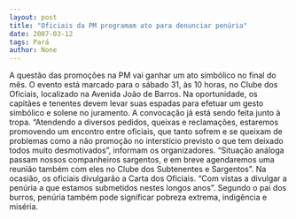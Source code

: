 ```yaml
---
layout: post
title: "Oficiais da PM programam ato para denunciar penúria"
date: 2007-03-12
tags: Pará
author: None
---
```

A questão das promoções na PM vai ganhar um ato simbólico no final do mês.
O evento está marcado para o sábado 31, às 10 horas, no Clube dos Oficiais, localizado na Avenida João de Barros.
Na oportunidade, os capitães e tenentes devem levar suas espadas para efetuar um gesto simbólico e solene no juramento.
A convocação já está sendo feita junto à tropa.
“Atendendo a diversos pedidos, queixas e reclamações, estaremos promovendo um encontro entre oficiais, que tanto sofrem e se queixam de problemas como a não promoção no interstício previsto o que tem deixado todos muito desmotivados”, informam os organizadores.
“Situação análoga passam nossos companheiros sargentos, e em breve agendaremos uma reunião também com eles no Clube dos Subtenentes e Sargentos”. 
Na ocasião, os oficiais divulgarão a Carta dos Oficiais. “Com vistas a divulgar a penúria a que estamos submetidos nestes longos anos”.
Segundo o pai dos burros, penúria também pode significar pobreza extrema, indigência e miséria. 